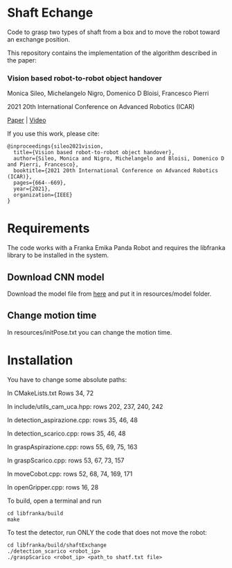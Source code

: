 # Shaft Echange
Code to grasp two types of shaft from a box and to move the robot toward an exchange position. 

This repository contains the implementation of the algorithm described in the paper:
### Vision based robot-to-robot object handover
Monica Sileo, Michelangelo Nigro, Domenico D Bloisi, Francesco Pierri

2021 20th International Conference on Advanced Robotics (ICAR)

[Paper](https://ieeexplore.ieee.org/abstract/document/9659446?casa_token=QYa1opeD_aEAAAAA:xj0SNsAXZcnTomZVVcm-pML1Ct5vygCOcR7hyk1TTRzsiPNo76NubkJXNJsJs5LDUpSrJcU-WA) | [Video](https://youtu.be/bLfm3qG2ooE)

If you use this work, please cite:
```shell
@inproceedings{sileo2021vision,
  title={Vision based robot-to-robot object handover},
  author={Sileo, Monica and Nigro, Michelangelo and Bloisi, Domenico D and Pierri, Francesco},
  booktitle={2021 20th International Conference on Advanced Robotics (ICAR)},
  pages={664--669},
  year={2021},
  organization={IEEE}
}
```

# Requirements
The code works with a Franka Emika Panda Robot and requires the libfranka library to be installed in the system.

## Download CNN model
Download the model file from [here](https://drive.google.com/drive/folders/188HAK26zR-g8eQ3bErxWhYbbTgi29Y0Z?usp=share_link) and put it in resources/model folder.

## Change motion time
In resources/initPose.txt you can change the motion time.

# Installation
You have to change some absolute paths:

In CMakeLists.txt
Rows 34, 72

In include/utils_cam_uca.hpp: rows 202, 237, 240, 242

In detection_aspirazione.cpp: rows 35, 46, 48

In detection_scarico.cpp: rows 35, 46, 48

In graspAspirazione.cpp: rows 55, 69, 75, 163

In graspScarico.cpp: rows 53, 67, 73, 157

In moveCobot.cpp: rows 52, 68, 74, 169, 171

In openGripper.cpp: rows 16, 28


To build, open a terminal and run
```shell
cd libfranka/build
make
```

To test the detector, run ONLY the code that does not move the robot:
```shell
cd libfranka/build/shaftExchange
./detection_scarico <robot_ip>
./graspScarico <robot_ip> <path_to shatf.txt file>
```

